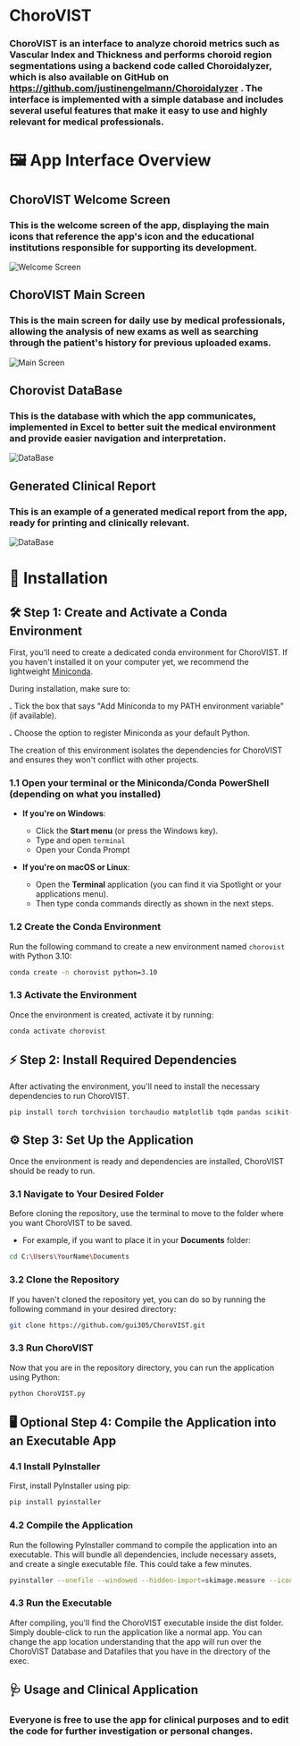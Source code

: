 # **ChoroVIST**
### **ChoroVIST** is an interface to analyze choroid metrics such as Vascular Index and Thickness and performs choroid region segmentations using a backend code called **Choroidalyzer**, which is also available on GitHub on https://github.com/justinengelmann/Choroidalyzer . The interface is implemented with a simple database and includes several useful features that make it easy to use and highly relevant for medical professionals.

# 🖼️ App Interface Overview

## ChoroVIST Welcome Screen
### This is the welcome screen of the app, displaying the main icons that reference the app's icon and the educational institutions responsible for supporting its development.
![Welcome Screen](https://github.com/user-attachments/assets/ce603e6a-8b02-4c33-8899-e9592a425a91)


## ChoroVIST Main Screen
### This is the main screen for daily use by medical professionals, allowing the analysis of new exams as well as searching through the patient's history for previous uploaded exams.
![Main Screen](https://github.com/user-attachments/assets/25bd8764-46f2-4f97-84fd-7f03c11c69cf)


## Chorovist DataBase
### This is the database with which the app communicates, implemented in Excel to better suit the medical environment and provide easier navigation and interpretation.
![DataBase](https://github.com/user-attachments/assets/6cb23d30-feb2-45a7-95ff-207d56da65d3)

## Generated Clinical Report
### This is an example of a generated medical report from the app, ready for printing and clinically relevant.
![DataBase](https://github.com/user-attachments/assets/efecece9-fe9c-451b-9cd4-1ffaa726e2ae)

# 🔧 Installation

## 🛠️ Step 1: Create and Activate a Conda Environment

First, you'll need to create a dedicated conda environment for ChoroVIST. 
If you haven't installed it on your computer yet, we recommend the lightweight [Miniconda](https://www.anaconda.com/download/success).

During installation, make sure to:

**.** Tick the box that says "Add Miniconda to my PATH environment variable" (if available).

**.** Choose the option to register Miniconda as your default Python.

The creation of this environment isolates the dependencies for ChoroVIST and ensures they won't conflict with other projects.

### 1.1 Open your terminal or the Miniconda/Conda PowerShell (depending on what you installed)

- **If you're on Windows**:
  - Click the **Start menu** (or press the Windows key).
  - Type and open `terminal`
  - Open your Conda Prompt

- **If you're on macOS or Linux**:
  - Open the **Terminal** application (you can find it via Spotlight or your applications menu).
  - Then type conda commands directly as shown in the next steps.

### 1.2 Create the Conda Environment

Run the following command to create a new environment named `chorovist` with Python 3.10:

```bash
conda create -n chorovist python=3.10
```
### 1.3 Activate the Environment

Once the environment is created, activate it by running:

```bash
conda activate chorovist
```
## ⚡ Step 2: Install Required Dependencies

After activating the environment, you'll need to install the necessary dependencies to run ChoroVIST.

```bash
pip install torch torchvision torchaudio matplotlib tqdm pandas scikit-image scipy openpyxl oct_converter tkcalendar
```

## ⚙️ Step 3: Set Up the Application

Once the environment is ready and dependencies are installed, ChoroVIST should be ready to run.

### 3.1 Navigate to Your Desired Folder

Before cloning the repository, use the terminal to move to the folder where you want ChoroVIST to be saved.

- For example, if you want to place it in your **Documents** folder:

```bash
cd C:\Users\YourName\Documents
```

### 3.2 Clone the Repository

If you haven't cloned the repository yet, you can do so by running the following command in your desired directory:

```bash
git clone https://github.com/gui305/ChoroVIST.git
```

### 3.3 Run ChoroVIST
Now that you are in the repository directory, you can run the application using Python:

```bash
python ChoroVIST.py
```

## 🖥️ Optional Step 4: Compile the Application into an Executable App

### 4.1 Install PyInstaller
First, install PyInstaller using pip:

```bash
pip install pyinstaller
```

### 4.2 Compile the Application
Run the following PyInstaller command to compile the application into an executable. This will bundle all dependencies, include necessary assets, and create a single executable file. This could take a few minutes.

```bash
pyinstaller --onefile --windowed --hidden-import=skimage.measure --icon=coroide.ico --add-data "FMUL.png;." --add-data "Tecnico.png;." --add-data "OLHO.png;." --add-data "coroide.ico;." ChoroVIST.py
```

### 4.3 Run the Executable
After compiling, you'll find the ChoroVIST executable inside the dist folder. Simply double-click to run the application like a normal app. You can change the app location understanding that the app will run over the ChoroVIST Database and Datafiles that you have in the directory of the exec.


## 🩺 Usage and Clinical Application

### Everyone is free to use the app for clinical purposes and to edit the code for further investigation or personal changes. 

